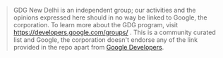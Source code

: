 > GDG New Delhi is an independent group; our activities and the opinions expressed here should in no way be linked to Google, the corporation. To learn more about the GDG program, visit https://developers.google.com/groups/
. This is a community curated list and Google, the corporation doesn't endorse any of the link provided in the repo apart from [Google Developers](https://developers.google.com/). 
